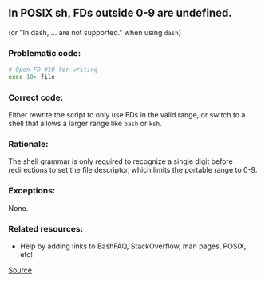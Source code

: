 ## In POSIX sh, FDs outside 0-9 are undefined.

(or "In dash, ... are not supported." when using `dash`)

### Problematic code:

```sh
# Open FD #10 for writing
exec 10> file
```

### Correct code:

Either rewrite the script to only use FDs in the valid range, or switch to a shell that allows a larger range like `bash` or `ksh`.

### Rationale:

The shell grammar is only required to recognize a single digit before redirections to set the file descriptor, which limits the portable range to 0-9.

### Exceptions:

None.

### Related resources:

* Help by adding links to BashFAQ, StackOverflow, man pages, POSIX, etc!

[Source](https://github.com/koalaman/shellcheck/wiki/SC3023)


